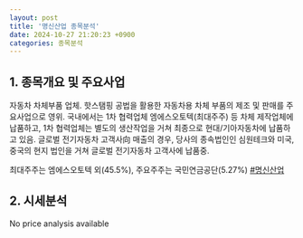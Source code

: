 ```yaml
---
layout: post
title: '명신산업 종목분석'
date: 2024-10-27 21:20:23 +0900
categories: 종목분석
---
```


## 1. 종목개요 및 주요사업

자동차 차체부품 업체. 핫스탬핑 공법을 활용한 자동차용 차체 부품의 제조 및 판매를 주요사업으로 영위. 국내에서는 1차 협력업체 엠에스오토텍(최대주주) 등 차체 제작업체에 납품하고, 1차 협력업체는 별도의 생산작업을 거쳐 최종으로 현대/기아자동차에 납품하고 있음. 글로벌 전기자동차 고객사向 매출의 경우, 당사의 종속법인인 심원테크와 미국, 중국의 현지 법인을 거쳐 글로벌 전기자동차 고객사에 납품중.

최대주주는 엠에스오토텍 외(45.5%), 주요주주는 국민연금공단(5.27%)
[#명신산업](#)

## 2. 시세분석

No price analysis available
